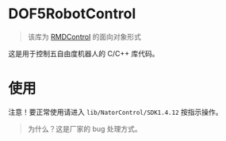 # DOF5RobotControl

> 该库为 [RMDControl](https://github.com/worranhin/RMDControl) 的面向对象形式

这是用于控制五自由度机器人的 C/C++ 库代码。

# 使用

注意！要正常使用请进入 `lib/NatorControl/SDK1.4.12` 按指示操作。

> 为什么？这是厂家的 bug 处理方式。

